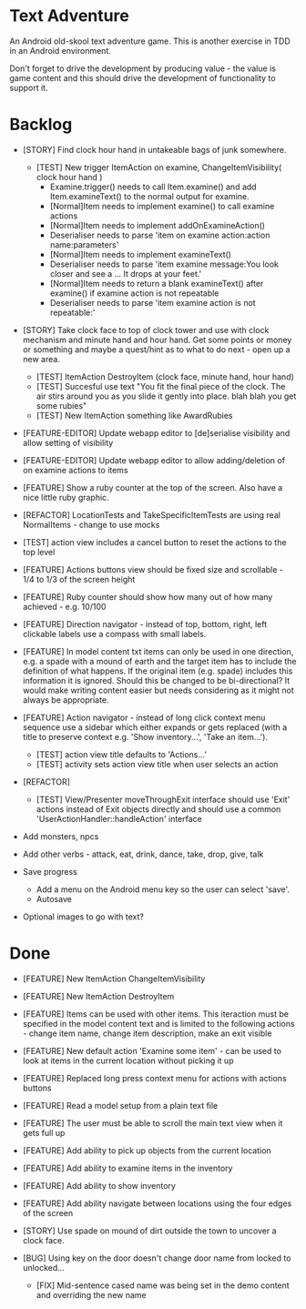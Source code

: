Text Adventure
==============

An Android old-skool text adventure game. This is another exercise in TDD in an Android environment.

Don't forget to drive the development by producing value - the value is game content and this should drive the development of functionality to support it.

Backlog
=======

- [STORY] Find clock hour hand in untakeable bags of junk somewhere.
  - [TEST] New trigger ItemAction on examine, ChangeItemVisibility( clock hour hand )
    - Examine.trigger() needs to call Item.examine() and add Item.examineText() to the normal output for examine.
    - [Normal]Item needs to implement examine() to call examine actions
    - [Normal]Item needs to implement addOnExamineAction()
    - Deserialiser needs to parse 'item on examine action:action name:parameters'
    - [Normal]Item needs to implement examineText()
    - Deserialiser needs to parse 'item examine message:You look closer and see a ... It drops at your feet.'
    - [Normal]Item needs to return a blank examineText() after examine() if examine action is not repeatable
    - Deserialiser needs to parse 'item examine action is not repeatable:'
- [STORY] Take clock face to top of clock tower and use with clock mechanism and minute hand and hour hand. Get some points or money or something and maybe a quest/hint as to what to do next - open up a new area.
  - [TEST] ItemAction DestroyItem (clock face, minute hand, hour hand)
  - [TEST] Succesful use text "You fit the final piece of the clock. The air stirs around you as you slide it gently into place. blah blah you get some rubies"
  - [TEST] New ItemAction something like AwardRubies

- [FEATURE-EDITOR] Update webapp editor to [de]serialise visibility and allow setting of visibility
- [FEATURE-EDITOR] Update webapp editor to allow adding/deletion of on examine actions to items

- [FEATURE] Show a ruby counter at the top of the screen. Also have a nice little ruby graphic.
- [REFACTOR] LocationTests and TakeSpecificItemTests are using real NormalItems - change to use mocks
- [TEST] action view includes a cancel button to reset the actions to the top level
- [FEATURE] Actions buttons view should be fixed size and scrollable - 1/4 to 1/3 of the screen height
- [FEATURE] Ruby counter should show how many out of how many achieved - e.g. 10/100

- [FEATURE] Direction navigator - instead of top, bottom, right, left clickable labels use a compass with small labels.

- [FEATURE] In model content txt items can only be used in one direction, e.g. a spade with a mound of earth and the target item has to include the definition of what happens. If the original item (e.g. spade) includes this information it is ignored. Should this be changed to be bi-directional? It would make writing content easier but needs considering as it might not always be appropriate.

- [FEATURE] Action navigator - instead of long click context menu sequence use a sidebar which either expands or gets replaced (with a title to preserve context e.g. 'Show inventory...', 'Take an item...').
  - [TEST] action view title defaults to 'Actions...'
  - [TEST] activity sets action view title when user selects an action

- [REFACTOR]
  - [TEST] View/Presenter moveThroughExit interface should use 'Exit' actions instead of Exit objects directly and should use a common 'UserActionHandler::handleAction' interface

- Add monsters, npcs

- Add other verbs - attack, eat, drink, dance, take, drop, give, talk

- Save progress
  - Add a menu on the Android menu key so the user can select 'save'.
  - Autosave

- Optional images to go with text?

Done
====

- [FEATURE] New ItemAction ChangeItemVisibility
- [FEATURE] New ItemAction DestroyItem
- [FEATURE] Items can be used with other items. This iteraction must be specified in the model content text and is limited to the following actions - change item name, change item description, make an exit visible
- [FEATURE] New default action 'Examine some item' - can be used to look at items in the current location without picking it up
- [FEATURE] Replaced long press context menu for actions with actions buttons
- [FEATURE] Read a model setup from a plain text file
- [FEATURE] The user must be able to scroll the main text view when it gets full up
- [FEATURE] Add ability to pick up objects from the current location
- [FEATURE] Add ability to examine items in the inventory
- [FEATURE] Add ability to show inventory
- [FEATURE] Add ability navigate between locations using the four edges of the screen

- [STORY] Use spade on mound of dirt outside the town to uncover a clock face.

- [BUG] Using key on the door doesn't change door name from locked to unlocked...
  - [FIX] Mid-sentence cased name was being set in the demo content and overriding the new name
